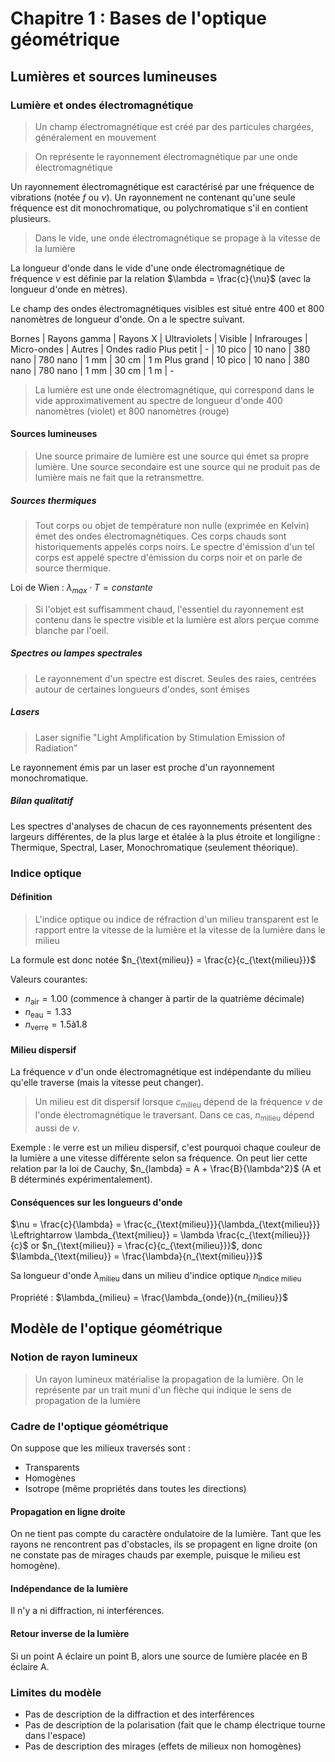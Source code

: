 # Chapitre 1 : Bases de l'optique géométrique
## Lumières et sources lumineuses
### Lumière et ondes électromagnétique
> Un champ électromagnétique est créé par des particules chargées,
> généralement en mouvement

> On représente le rayonnement électromagnétique par une onde électromagnétique

Un rayonnement électromagnétique est caractérisé par une fréquence de vibrations
(notée $f$ ou $\nu$). Un rayonnement ne contenant qu'une seule fréquence est dit
monochromatique, ou polychromatique s'il en contient plusieurs.

> Dans le vide, une onde électromagnétique se propage à la vitesse de la lumière

La longueur d'onde dans le vide d'une onde électromagnétique de fréquence $\nu$
est définie par la relation $\lambda = \frac{c}{\nu}$ (avec la longueur d'onde
en mètres).

Le champ des ondes électromagnétiques visibles est situé entre 400 et 800
nanomètres de longueur d'onde. On a le spectre suivant.

Bornes     | Rayons gamma | Rayons X | Ultraviolets | Visible  | Infrarouges | Micro-ondes | Autres | Ondes radio
Plus petit | -            | 10 pico  | 10 nano      | 380 nano | 780 nano    | 1 mm        | 30 cm  | 1 m
Plus grand | 10 pico      | 10 nano  | 380 nano     | 780 nano | 1 mm        | 30 cm       | 1 m    | -

> La lumière est une onde électromagnétique, qui correspond dans le vide
> approximativement au spectre de longueur d'onde 400 nanomètres (violet) et 800
> nanomètres (rouge)

#### Sources lumineuses
> Une source primaire de lumière est une source qui émet sa propre lumière.
> Une source secondaire est une source qui ne produit pas de lumière mais ne
> fait que la retransmettre.

##### Sources thermiques
> Tout corps ou objet de température non nulle (exprimée en Kelvin) émet des ondes électromagnétiques. Ces corps chauds sont historiquements appelés corps noirs.
> Le spectre d'émission d'un tel corps est appelé spectre d'émission du corps
> noir et on parle de source thermique.

Loi de Wien : $\lambda_{max} \cdot T = constante$

> Si l'objet est suffisamment chaud, l'essentiel du rayonnement est contenu dans
> le spectre visible et la lumière est alors perçue comme blanche par l'oeil.

##### Spectres ou lampes spectrales
> Le rayonnement d'un spectre est discret. Seules des raies, centrées autour de certaines longueurs d'ondes,
> sont émises

##### Lasers
> Laser signifie "Light Amplification by Stimulation Emission of Radiation"

Le rayonnement émis par un laser est proche d'un rayonnement monochromatique.

##### Bilan qualitatif
Les spectres d'analyses de chacun de ces rayonnements présentent des largeurs
différentes, de la plus large et étalée à la plus étroite et longiligne :
Thermique, Spectral, Laser, Monochromatique (seulement théorique).

### Indice optique
#### Définition
> L'indice optique ou indice de réfraction d'un milieu transparent est le
> rapport entre la vitesse de la lumière et la vitesse de la lumière dans le milieu

La formule est donc notée $n_{\text{milieu}} = \frac{c}{c_{\text{milieu}}}$

Valeurs courantes:
- $n_{\text{air}} = 1.00$ (commence à changer à partir de la quatrième décimale)
- $n_{\text{eau}} = 1.33$
- $n_{\text{verre}} = 1.5 \text{à} 1.8$ 

#### Milieu dispersif
La fréquence $\nu$ d'un onde électromagnétique est indépendante du milieu
qu'elle traverse (mais la vitesse peut changer).

> Un milieu est dit dispersif lorsque $c_{\text{milieu}}$ dépend de la fréquence $\nu$
> de l'onde électromagnétique le traversant. Dans ce cas, $n_{\text{milieu}}$ dépend
> aussi de $\nu$.

Exemple : le verre est un milieu dispersif, c'est pourquoi chaque couleur de la
lumière a une vitesse différente selon sa fréquence. On peut lier cette relation
par la loi de Cauchy, $n_{lambda} = A + \frac{B}{\lambda^2}$ (A et B déterminés
expérimentalement).

#### Conséquences sur les longueurs d'onde
$\nu = \frac{c}{\lambda} = \frac{c_{\text{milieu}}}{\lambda_{\text{milieu}}} \Leftrightarrow \lambda_{\text{milieu}} = \lambda \frac{c_{\text{milieu}}}{c}$
or $n_{\text{milieu}} = \frac{c}{c_{\text{milieu}}}$, donc $\lambda_{\text{milieu}} = \frac{\lambda}{n_{\text{milieu}}}$ 

Sa longueur d'onde $\lambda_{\text{milieu}}$ dans un milieu d'indice optique $n_{\text{indice milieu}}$ 

Propriété : $\lambda_{milieu} = \frac{\lambda_{onde}}{n_{milieu}}$ 

## Modèle de l'optique géométrique
### Notion de rayon lumineux
> Un rayon lumineux matérialise la propagation de la lumière. On le représente
> par un trait muni d'un flèche qui indique le sens de propagation de la lumière

### Cadre de l'optique géométrique
On suppose que les milieux traversés sont :
- Transparents
- Homogènes
- Isotrope (même propriétés dans toutes les directions)

#### Propagation en ligne droite
On ne tient pas compte du caractère ondulatoire de la lumière.
Tant que les rayons ne rencontrent pas d'obstacles, ils se propagent en ligne
droite (on ne constate pas de mirages chauds par exemple, puisque le milieu est
homogène).

#### Indépendance de la lumière
Il n'y a ni diffraction, ni interférences.

#### Retour inverse de la lumière
Si un point A éclaire un point B, alors une source de lumière placée en B
éclaire A.

### Limites du modèle
- Pas de description de la diffraction et des interférences
- Pas de description de la polarisation (fait que le champ électrique tourne
  dans l'espace)
- Pas de description des mirages (effets de milieux non homogènes)
